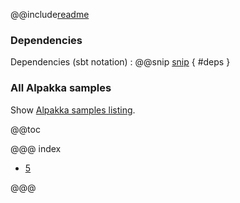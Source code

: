 @@include[readme](/README.md)

### Dependencies

Dependencies (sbt notation)
: @@snip [snip](/project/Dependencies.scala) { #deps }


### All Alpakka samples

Show [Alpakka samples listing](../index.html).

@@toc

@@@ index

* [5](step_001_complete.md)

@@@
